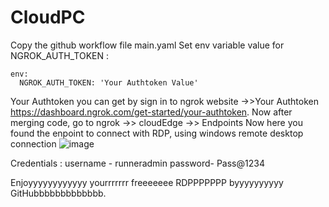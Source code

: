 # CloudPC
Copy the github workflow file main.yaml
Set env variable value for NGROK_AUTH_TOKEN :
```
env:
  NGROK_AUTH_TOKEN: 'Your Authtoken Value'
```
 Your Authtoken you can get by sign in to ngrok website ->>Your Authtoken https://dashboard.ngrok.com/get-started/your-authtoken.
Now after merging code, go to ngrok ->> cloudEdge ->> Endpoints 
Now here you found the enpoint to connect with RDP, using windows remote desktop connection ![image](https://github.com/Sangwaniya/CloudPC/assets/87386688/a3a58dce-0b61-442c-ad7b-a47a213da4e4)

Credentials : 
username - runneradmin
password- Pass@1234

Enjoyyyyyyyyyyyy yourrrrrrr freeeeeee RDPPPPPPP byyyyyyyyyy GitHubbbbbbbbbbbbb.

 
